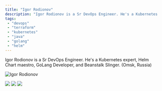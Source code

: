 ```yaml
---
title: "Igor Rodionov"
description: "Igor Rodionov is a Sr DevOps Engineer. He's a Kubernetes expert, Helm Chart maestro, GoLang Developer, and Beanstalk Slinger."
tags:
 - "devops"
 - "terraform"
 - "kubernetes"
 - "java"
 - "golang"
 - "helm"
---
```


Igor Rodionov is a Sr DevOps Engineer. He's a Kubernetes expert, Helm Chart maestro, GoLang Developer, and Beanstalk Slinger.
(Omsk, Russia)

![Igor Rodionov](https://cloudposse.com/wp-content/uploads/sites/29/2018/02/igor.png)


![](assets/igor-rodionov-b9c85e37.png)
![](dude/igor-rodionov-5f76c8e5.png)
![](dude/igor-rodionov-b433c10a.png)
